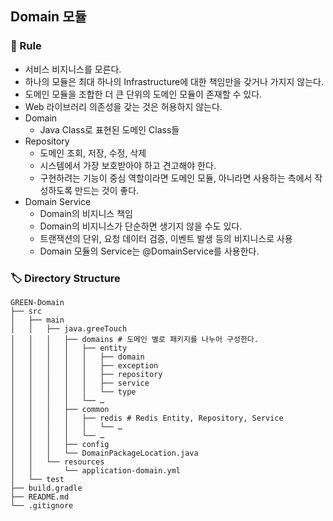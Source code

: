 ## Domain 모듈

### 🤝 Rule

- 서비스 비지니스를 모른다.
- 하나의 모듈은 최대 하나의 Infrastructure에 대한 책임만을 갖거나 가지지 않는다.
- 도메인 모듈을 조합한 더 큰 단위의 도메인 모듈이 존재할 수 있다.
- Web 라이브러리 의존성을 갖는 것은 허용하지 않는다.
- Domain
    - Java Class로 표현된 도메인 Class들
- Repository
    - 도메인 조회, 저장, 수정, 삭제
    - 시스템에서 가장 보호받아야 하고 견고해야 한다.
    - 구현하려는 기능이 중심 역할이라면 도메인 모듈, 아니라면 사용하는 측에서 작성하도록 만드는 것이 좋다.
- Domain Service
    - Domain의 비지니스 책임
    - Domain의 비지니스가 단순하면 생기지 않을 수도 있다.
    - 트랜잭션의 단위, 요청 데이터 검증, 이벤트 발생 등의 비지니스로 사용
    - Domain 모듈의 Service는 @DomainService를 사용한다.

### 🏷️ Directory Structure

```agsl
GREEN-Domain
├── src
│   ├── main
│   │   ├── java.greeTouch
│   │   │   ├── domains # 도메인 별로 패키지를 나누어 구성한다.
│   │   │   │   ├── entity
│   │   │   │   │   ├── domain
│   │   │   │   │   ├── exception
│   │   │   │   │   ├── repository
│   │   │   │   │   ├── service
│   │   │   │   │   └── type
│   │   │   │   └── …
│   │   │   ├── common
│   │   │   │   ├── redis # Redis Entity, Repository, Service
│   │   │   │   │   └── … 
│   │   │   │   └── …
│   │   │   ├── config
│   │   │   └── DomainPackageLocation.java
│   │   └── resources
│   │       └── application-domain.yml
│   └── test
├── build.gradle
├── README.md
└── .gitignore
```